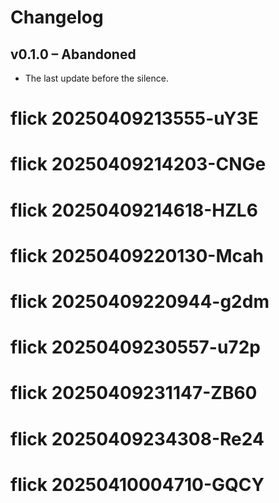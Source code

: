 # Changelog

## v0.1.0 – Abandoned
- The last update before the silence.

# flick 20250409213555-uY3E
# flick 20250409214203-CNGe
# flick 20250409214618-HZL6
# flick 20250409220130-Mcah
# flick 20250409220944-g2dm
# flick 20250409230557-u72p
# flick 20250409231147-ZB60
# flick 20250409234308-Re24
# flick 20250410004710-GQCY
